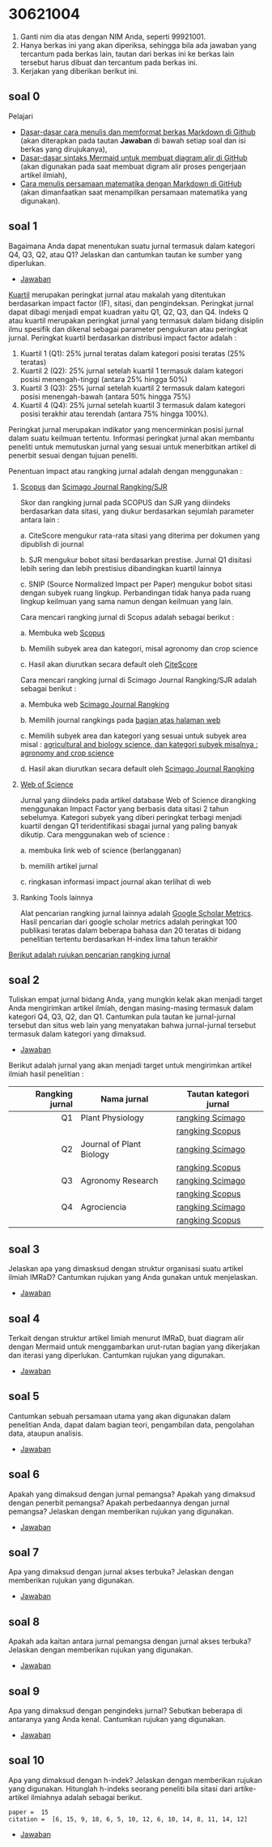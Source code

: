 # 30621004
1. Ganti nim dia atas dengan NIM Anda, seperti 99921001.
2. Hanya berkas ini yang akan diperiksa, sehingga bila ada jawaban yang tercantum pada berkas lain, tautan dari berkas ini ke berkas lain tersebut harus dibuat dan tercantum pada berkas ini.
3. Kerjakan yang diberikan berikut ini.


## soal 0
Pelajari
+ [Dasar-dasar cara menulis dan memformat berkas Markdown di Github](https://docs.github.com/en/get-started/writing-on-github/getting-started-with-writing-and-formatting-on-github/basic-writing-and-formatting-syntax)<br>(akan diterapkan pada tautan **Jawaban** di bawah setiap soal dan isi berkas yang dirujukanya),
+ [Dasar-dasar sintaks Mermaid untuk membuat diagram alir di GitHub](https://mermaid-js.github.io/mermaid/#/flowchart)<br>
(akan digunakan pada saat membuat digram alir proses pengerjaan artikel ilmiah),
+ [Cara menulis persamaan matematika dengan Markdown di GitHub](https://docs.github.com/en/get-started/writing-on-github/working-with-advanced-formatting/writing-mathematical-expressions)<br>
(akan dimanfaatkan saat menampilkan persamaan matematika yang digunakan).


## soal 1
Bagaimana Anda dapat menentukan suatu jurnal termasuk dalam kategori Q4, Q3, Q2, atau Q1? Jelaskan dan cantumkan tautan ke sumber yang diperlukan.

+ [Jawaban]()

[Kuartil](https://www.linkedin.com/pulse/whats-journal-quartile-rankings-research-dr-koshal-k-bagelu-) merupakan peringkat jurnal atau makalah yang ditentukan    berdasarkan impact factor (IF), sitasi, dan pengindeksan. Peringkat jurnal dapat dibagi menjadi empat kuadran yaitu Q1, Q2, Q3, dan Q4. Indeks Q atau kuartil merupakan peringkat jurnal yang termasuk dalam bidang disiplin ilmu spesifik dan dikenal sebagai parameter pengukuran atau peringkat jurnal. Peringkat kuartil berdasarkan distribusi impact factor adalah : 

  1.	Kuartil 1 (Q1): 25% jurnal teratas dalam kategori posisi teratas (25% teratas)
  2.	Kuartil 2 (Q2): 25% jurnal setelah kuartil 1 termasuk dalam kategori posisi menengah-tinggi (antara 25% hingga 50%)
  3.	Kuartil 3 (Q3): 25% jurnal setelah kuartil 2 termasuk dalam kategori posisi menengah-bawah (antara 50% hingga 75%)
  4.	Kuartil 4 (Q4): 25% jurnal setelah kuartil 3 termasuk dalam kategori posisi terakhir atau terendah (antara 75% hingga 100%).

Peringkat jurnal merupakan indikator yang mencerminkan posisi jurnal dalam suatu keilmuan tertentu. Informasi peringkat jurnal akan membantu peneliti untuk memutuskan jurnal yang sesuai untuk menerbitkan artikel di penerbit sesuai dengan tujuan peneliti.  

Penentuan impact atau rangking jurnal adalah dengan menggunakan :
1. [Scopus](https://www.scopus.com/) dan [Scimago Journal Rangking/SJR](https://www.scimagojr.com/)
   
   Skor dan rangking jurnal pada SCOPUS dan SJR yang diindeks berdasarkan data sitasi, yang diukur berdasarkan sejumlah parameter antara lain :
  
   a. CiteScore mengukur rata-rata sitasi yang diterima per dokumen yang dipublish di journal
   
   b. SJR mengukur bobot sitasi berdasarkan prestise. Jurnal Q1 disitasi lebih sering dan lebih prestisius dibandingkan kuartil lainnya
   
   c. SNIP (Source Normalized Impact per Paper) mengukur bobot sitasi dengan subyek ruang lingkup. Perbandingan tidak hanya pada ruang lingkup keilmuan yang sama namun      dengan keilmuan yang lain. 

   Cara mencari rangking jurnal di Scopus adalah sebagai berikut :

   a. Membuka web [Scopus](https://www.scopus.com/sources)
   
   b. Memilih subyek area dan kategori, misal agronomy dan crop science 
   
   c. Hasil akan diurutkan secara default oleh [CiteScore](https://www.scopus.com/sources.uri)

   Cara mencari rangking jurnal di Scimago Journal Rangking/SJR adalah sebagai berikut :
   
   a. Membuka web [Scimago Journal Rangking](https://www.scimagojr.com/index.php)
   
   b. Memilih journal rangkings pada [bagian atas halaman web](https://www.scimagojr.com/journalrank.php)
   
   c. Memilih subyek area dan kategori yang sesuai untuk subyek area misal : [agricultural and biology science, dan kategori subyek misalnya : agronomy and crop science](https://www.scimagojr.com/journalrank.php?area=1100&category=1102)
   
   d. Hasil akan diurutkan secara default oleh [Scimago Journal Rangking](https://www.scimagojr.com/journalrank.php?category=1102&area=1100&min=0&min_type=cd)

2. [Web of Science](https://access.clarivate.com/login?app=wos&alternative=true&shibShireURL=https:%2F%2Fwww.webofknowledge.com%2F%3Fauth%3DShibboleth&shibReturnURL=https:%2F%2Fwww.webofknowledge.com%2F%3Fmode%3DNextgen%26action%3Dtransfer%26path%3D%252Fwos%252Fwoscc%252Fbasic-search%26DestApp%3DUA&referrer=mode%3DNextgen%26path%3D%252Fwos%252Fwoscc%252Fbasic-search%26DestApp%3DUA%26action%3Dtransfer&roaming=true)

   Jurnal yang diindeks pada artikel database Web of Science dirangking menggunakan Impact Factor yang berbasis data sitasi 2 tahun sebelumya. Kategori subyek yang  diberi peringkat terbagi menjadi kuartil dengan Q1 teridentifikasi sbagai jurnal yang paling banyak dikutip. Cara menggunakan web of science :
  
   a. membuka link web of science (berlangganan)
  
   b. memilih artikel jurnal
  
   c. ringkasan informasi impact journal akan terlihat di web
  
3. Ranking Tools lainnya

   Alat pencarian rangking jurnal lainnya adalah [Google Scholar Metrics](https://scholar.google.com/citations?view_op=top_venues&hl=en&vq=en). Hasil pencarian dari   google scholar metrics adalah peringkat 100 publikasi teratas dalam beberapa bahasa dan 20 teratas di bidang penelitian tertentu berdasarkan H-index lima tahun terakhir 

[Berikut adalah rujukan pencarian rangking jurnal](https://www.massey.ac.nz/study/library/researcher-support/publish-and-share-your-research/journal-ranking-and-impact/)


## soal 2
Tuliskan empat jurnal bidang Anda, yang mungkin kelak akan menjadi target Anda mengirimkan artikel ilmiah, dengan masing-masing termasuk dalam kategori Q4, Q3, Q2, dan Q1. Cantumkan pula tautan ke jurnal-jurnal tersebut dan situs web lain yang menyatakan bahwa jurnal-jurnal tersebut termasuk dalam kategori yang dimaksud.

+ [Jawaban]()

Berikut adalah jurnal yang akan menjadi target untuk mengirimkan artikel ilmiah hasil penelitian :

| Rangking jurnal |      Nama jurnal       |                   Tautan kategori jurnal                                                                  |
|----------------:|------------------------|-----------------------------------------------------------------------------------------------------------|
|     Q1          |Plant Physiology        |[rangking Scimago](https://www.scimagojr.com/journalsearch.php?q=16615&tip=sid&clean=0)                    |
|                 |                        |[rangking Scopus](https://www.scopus.com/sourceid/16615)                                                   |
|     Q2          |Journal of Plant Biology|[rangking Scimago](https://www.scimagojr.com/journalsearch.php?q=144696&tip=sid&clean=0)                   |
|                 |                        |[rangking Scopus](https://www.scopus.com/sourceid/144696)                                                 |
|     Q3          |Agronomy Research       |[rangking Scimago](https://www.scimagojr.com/journalsearch.php?q=21100201050&tip=sid&clean=0)              |
|                 |                        |[rangking Scopus](https://www.scopus.com/sourceid/21100201050)                                             |
|     Q4          |Agrociencia             |[rangking Scimago](https://www.scimagojr.com/journalsearch.php?q=145503&tip=sid&clean=0)                   |
|                 |                        |[rangking Scopus](https://www.scopus.com/sourceid/145503)                                                  |


## soal 3
Jelaskan apa yang dimasksud dengan struktur organisasi suatu artikel ilmiah IMRaD? Cantumkan rujukan yang Anda gunakan untuk menjelaskan.

+ [Jawaban]()


## soal 4
Terkait dengan struktur artikel limiah menurut IMRaD, buat diagram alir dengan Mermaid untuk menggambarkan urut-rutan bagian yang dikerjakan dan iterasi yang diperlukan. Cantumkan rujukan yang digunakan.

+ [Jawaban]()


## soal 5
Cantumkan sebuah persamaan utama yang akan digunakan dalam penelitian Anda, dapat dalam bagian teori, pengambilan data, pengolahan data, ataupun analisis.

+ [Jawaban]()


## soal 6
Apakah yang dimaksud dengan jurnal pemangsa? Apakah yang dimaksud dengan penerbit pemangsa? Apakah perbedaannya dengan jurnal pemangsa? Jelaskan dengan memberikan rujukan yang digunakan.

+ [Jawaban]()


## soal 7
Apa yang dimaksud dengan jurnal akses terbuka? Jelaskan dengan memberikan rujukan yang digunakan.


+ [Jawaban]()


## soal 8
Apakah ada kaitan antara jurnal pemangsa dengan jurnal akses terbuka? Jelaskan dengan memberikan rujukan yang digunakan.

+ [Jawaban]()


## soal 9
Apa yang dimaksud dengan pengindeks jurnal? Sebutkan beberapa di antaranya yang Anda kenal. Cantumkan rujukan yang digunakan.

+ [Jawaban]()


## soal 10
Apa yang dimaksud dengan h-indek? Jelaskan dengan memberikan rujukan yang digunakan. Hitunglah h-indeks seorang peneliti bila sitasi dari artike-artikel ilmiahnya adalah sebagai berikut.

```
paper =  15
citation =  [6, 15, 9, 18, 6, 5, 10, 12, 6, 10, 14, 8, 11, 14, 12] 
```

+ [Jawaban]()
